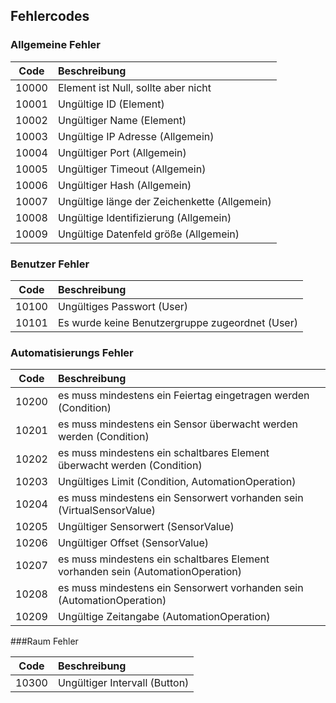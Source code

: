 ## Fehlercodes

### Allgemeine Fehler

| Code  | Beschreibung                                                   |
|:-----:|:---------------------------------------------------------------|
| 10000 | Element ist Null, sollte aber nicht
| 10001 | Ungültige ID (Element) 
| 10002 | Ungültiger Name (Element) 
| 10003 | Ungültige IP Adresse (Allgemein) 
| 10004 | Ungültiger Port (Allgemein) 
| 10005 | Ungültiger Timeout (Allgemein) 
| 10006 | Ungültiger Hash (Allgemein) 
| 10007 | Ungültige länge der Zeichenkette (Allgemein) 
| 10008 | Ungültige Identifizierung (Allgemein) 
| 10009 | Ungültige Datenfeld größe (Allgemein) 

### Benutzer Fehler

| Code  | Beschreibung                                                   |
|:-----:|:---------------------------------------------------------------|
| 10100 | Ungültiges Passwort (User) 
| 10101 | Es wurde keine Benutzergruppe zugeordnet (User) 

### Automatisierungs Fehler

| Code  | Beschreibung                                                   |
|:-----:|:---------------------------------------------------------------|
| 10200 | es muss mindestens ein Feiertag eingetragen werden (Condition) 
| 10201 | es muss mindestens ein Sensor überwacht werden werden (Condition) 
| 10202 | es muss mindestens ein schaltbares Element überwacht werden (Condition) 
| 10203 | Ungültiges Limit (Condition, AutomationOperation) 
| 10204 | es muss mindestens ein Sensorwert vorhanden sein (VirtualSensorValue) 
| 10205 | Ungültiger Sensorwert (SensorValue) 
| 10206 | Ungültiger Offset (SensorValue) 
| 10207 | es muss mindestens ein schaltbares Element vorhanden sein (AutomationOperation) 
| 10208 | es muss mindestens ein Sensorwert vorhanden sein (AutomationOperation) 
| 10209 | Ungültige Zeitangabe (AutomationOperation) 


###Raum Fehler

| Code  | Beschreibung                                                   |
|:-----:|:---------------------------------------------------------------|
| 10300 | Ungültiger Intervall (Button) 